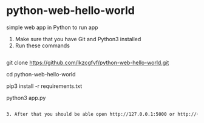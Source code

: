 # python-web-hello-world
simple web app in Python 
to run app
1. Make sure that you have Git and Python3 installed
2. Run these commands
   ```bash
git clone https://github.com/lkzcgfvf/python-web-hello-world.git

cd python-web-hello-world

pip3 install -r requirements.txt

python3 app.py

```bash

3. After that you should be able open http://127.0.0.1:5000 or http://{your_IP_here}:5000 in browser and see "Hello, world"
